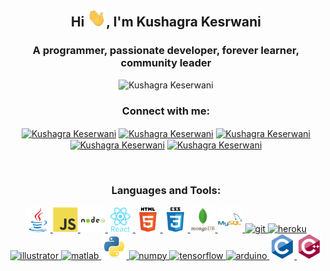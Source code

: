 <!-- ### Hi there 👋 -->

<!--
**Kushagra-Keserwani/Kushagra-Keserwani** is a ✨ _special_ ✨ repository because its `README.md` (this file) appears on your GitHub profile.

Here are some ideas to get you started:

- 🔭 I’m currently working on ...
- 🌱 I’m currently learning ...
- 👯 I’m looking to collaborate on ...
- 🤔 I’m looking for help with ...
- 💬 Ask me about ...
- 📫 How to reach me: ...
- 😄 Pronouns: ...
- ⚡ Fun fact: ...
-->

<h2 align="center">Hi <img src="https://raw.githubusercontent.com/ABSphreak/ABSphreak/master/gifs/Hi.gif" width="30px">, I'm Kushagra Kesrwani</h2>
<h3 align="center">A programmer, passionate developer, forever learner, community leader </h3>

<p align="center"> <img src="https://komarev.com/ghpvc/?username=akshaaatt&label=Profile%20views&color=0e75b6&style=flat" alt="Kushagra Keserwani" /> </p>

<h3 align="center">Connect with me:</h3>
<p align="center">
<a href="https://www.linkedin.com/in/kushagra-keserwani/" target="blank"><img align="center" src="https://cdn.worldvectorlogo.com/logos/linkedin-icon-2.svg" alt="Kushagra Keserwani" height="30" width="40" /></a>
<a href="https://instagram.com/kingkushagrak/" target="blank"><img align="center" src="https://cdn.worldvectorlogo.com/logos/instagram-2-1.svg" alt="Kushagra Keserwani" height="30" width="40" /></a>
<a href="https://twitter.com/himkeserwani" target="blank"><img align="center" src="https://www.vectorlogo.zone/logos/twitter/twitter-icon.svg" alt="Kushagra Keserwani" height="30" width="40" /></a>
<a href="https://www.codechef.com/users/keserwani_20" target="blank"><img align="center" src="https://avatars1.githubusercontent.com/u/11960354?s=460&v=4" alt="Kushagra Keserwani" height="30" width="40" /></a>
<a href="https://www.hackerrank.com/kushagrakeserwa1" target="blank"><img align="center" src="https://cdn.worldvectorlogo.com/logos/hackerrank.svg" alt="Kushagra Keserwani" height="30" width="40" /></a>
<!-- <a href="https://codeforces.com/profile/akshaaatt" target="blank"><img align="center" src="https://art.npanuhin.me/SVG/Codeforces/Codeforces.colored.svg" alt="Kushagra Keserwani" height="30" width="40" /></a> -->
</p>
<br>

<h3 align="center">Languages and Tools:</h3>

<p align="center">
<a href="https://www.java.com" target="_blank"> <img src="https://raw.githubusercontent.com/devicons/devicon/master/icons/java/java-original.svg" alt="java" width="40" height="40"/> </a> 
<a href="https://developer.mozilla.org/en-US/docs/Web/JavaScript" target="_blank"> <img src="https://raw.githubusercontent.com/devicons/devicon/master/icons/javascript/javascript-original.svg" alt="javascript" width="40" height="40"/> </a> 
<a href="https://nodejs.org" target="_blank"> <img src="https://raw.githubusercontent.com/devicons/devicon/master/icons/nodejs/nodejs-original-wordmark.svg" alt="nodejs" width="40" height="40"/> </a>
<a href="https://reactjs.org/" target="_blank"> <img src="https://raw.githubusercontent.com/devicons/devicon/master/icons/react/react-original-wordmark.svg" alt="react" width="40" height="40"/> </a> 
<a href="https://www.w3.org/html/" target="_blank"> <img src="https://raw.githubusercontent.com/devicons/devicon/master/icons/html5/html5-original-wordmark.svg" alt="html5" width="40" height="40"/> </a> 
<a href="https://www.w3schools.com/css/" target="_blank"> <img src="https://raw.githubusercontent.com/devicons/devicon/master/icons/css3/css3-original-wordmark.svg" alt="css3" width="40" height="40"/> </a>
<a href="https://www.mongodb.com/" target="_blank"> <img src="https://raw.githubusercontent.com/devicons/devicon/master/icons/mongodb/mongodb-original-wordmark.svg" alt="mongodb" width="40" height="40"/> </a> 
<a href="https://www.mysql.com/" target="_blank"> <img src="https://raw.githubusercontent.com/devicons/devicon/master/icons/mysql/mysql-original-wordmark.svg" alt="mysql" width="40" height="40"/> </a> 
<a href="https://git-scm.com/" target="_blank"> <img src="https://www.vectorlogo.zone/logos/git-scm/git-scm-icon.svg" alt="git" width="40" height="40"/> </a> 
<a href="https://heroku.com" target="_blank"> <img src="https://www.vectorlogo.zone/logos/heroku/heroku-icon.svg" alt="heroku" width="40" height="40"/> </a> 
<a href="https://www.adobe.com/in/products/illustrator.html" target="_blank"> <img src="https://www.vectorlogo.zone/logos/adobe_illustrator/adobe_illustrator-icon.svg" alt="illustrator" width="40" height="40"/> </a> 
<a href="https://www.mathworks.com/" target="_blank"> <img src="https://github.com/rahuldkjain/github-profile-readme-generator/blob/master/src/images/icons/Software/matlab.svg" alt="matlab" width="40" height="40"/> </a> 
<a href="https://www.python.org" target="_blank"> <img src="https://raw.githubusercontent.com/devicons/devicon/master/icons/python/python-original.svg" alt="python" width="40" height="40"/> </a> 
<a href="https://numpy.org/" target="_blank"> <img src="https://www.vectorlogo.zone/logos/numpy/numpy-ar21.svg" alt="numpy" width="40" height="40"/> </a> 
<a href="https://www.tensorflow.org" target="_blank"> <img src="https://www.vectorlogo.zone/logos/tensorflow/tensorflow-icon.svg" alt="tensorflow" width="40" height="40"/> </a> 
<a href="https://www.arduino.cc/" target="_blank"> <img src="https://cdn.worldvectorlogo.com/logos/arduino-1.svg" alt="arduino" width="40" height="40"/> </a>
<a href="https://www.cprogramming.com/" target="_blank"> <img src="https://raw.githubusercontent.com/devicons/devicon/master/icons/c/c-original.svg" alt="c" width="40" height="40"/> </a> 
<a href="https://www.w3schools.com/cpp/" target="_blank"> <img src="https://raw.githubusercontent.com/devicons/devicon/master/icons/cplusplus/cplusplus-original.svg" alt="cplusplus" width="40" height="40"/> </a> 
</p>
<br>


<!-- <p align="center">&nbsp;<img align="center" src="https://github-readme-stats.vercel.app/api?username=Kushagra-Keserwani&show_icons=true&locale=en&theme=radical" alt="Kushagra-Keserwani" /></p> -->
<!-- <p align="center"><img align="center" src="https://github-readme-streak-stats.herokuapp.com/?user=Kushagra-Keserwani&theme=dark" alt="Kushagra-Keserwani" /></p> -->
